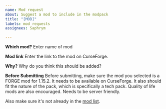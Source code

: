 ```yaml
---
name: Mod request
about: Suggest a mod to include in the modpack
title: "[MOD]"
labels: mod requests
assignees: Saphrym

---
```


**Which mod?**
Enter name of mod

**Mod link**
Enter the link to the mod on CurseForge.

**Why?**
Why do you think this should be added?

**Before Submitting**
Before submitting, make sure the mod you selected is a FORGE mod for 1.15.2. It needs to be available on CurseForge. It also should fit the nature of the pack, which is specifically a tech pack. Quality of life mods are also encouraged. Needs to be server friendly.

Also make sure it's not already in the [mod list](https://github.com/Ciprania/CipraTech/wiki/Mod-List).
